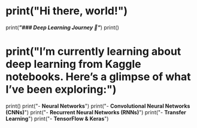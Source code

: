 # print("Hi there, world!")
print(***"### Deep Learning Journey 🚀"***)
print()
# print("I’m currently learning about deep learning from Kaggle notebooks. Here’s a glimpse of what I’ve been exploring:")
print()
print("- **Neural Networks**")
print("- **Convolutional Neural Networks (CNNs)**")
print("- **Recurrent Neural Networks (RNNs)**")
print("- **Transfer Learning**")
print("- **TensorFlow & Keras**")
